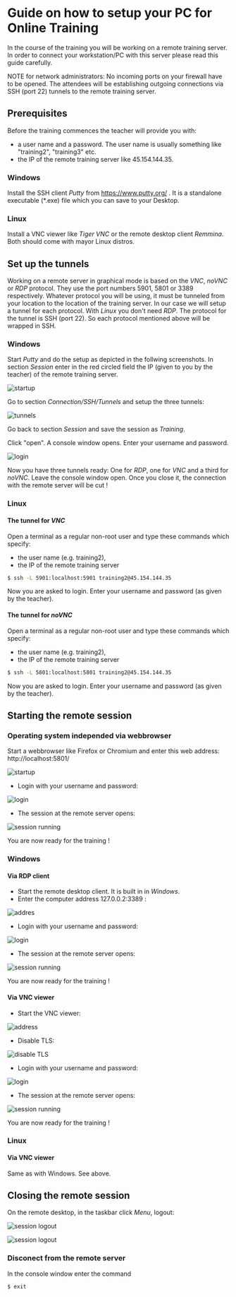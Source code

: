 # Guide on how to setup your PC for Online Training

In the course of the training you will be working on a remote training server. In order to connect your
workstation/PC with this server please read this guide carefully.

NOTE for network administrators: No incoming ports on your firewall have to be opened. The attendees 
will be establishing outgoing connections via SSH (port 22) tunnels to the remote training server.
<br>



## Prerequisites
Before the training commences the teacher will provide you with:
- a user name and a password. The user name is usually something like "training2", "training3" etc.
- the IP of the remote training server like 45.154.144.35.

### Windows
Install the SSH client *Putty* from https://www.putty.org/ .
It is a standalone executable (*.exe) file which you can save to your Desktop.
<!-- place image of the desktop icon  -->

### Linux
Install a VNC viewer like *Tiger VNC* or the remote desktop client *Remmina*.
Both should come with mayor Linux distros.
<br>



## Set up the tunnels
Working on a remote server in graphical mode is based on the *VNC*, *noVNC* or *RDP* protocol. They use
the port numbers 5901, 5801 or 3389 respectively. Whatever protocol you will be using, it must be
tunneled from your location to the location of the training server. In our case we will setup
a tunnel for each protocol. With *Linux* you don't need *RDP*.
The protocol for the tunnel is SSH (port 22). So each protocol mentioned above will be wrapped in SSH.

### Windows
Start *Putty* and do the setup as depicted in the follwing screenshots.
In section *Session* enter in the red circled field the IP (given to you by the teacher) of the remote training server.

![startup](img/putty-destination.png)

Go to section *Connection/SSH/Tunnels* and setup the three tunnels:
<!-- images of the procedure step by step -->

![tunnels](img/putty-tunnels-list.png)

Go back to section *Session* and save the session as *Training*.

Click "open".
A console window opens. Enter your username and password.

![login](img/putty-login.png)

Now you have three tunnels ready: One for *RDP*, one for *VNC* and a third for *noVNC*.
Leave the console window open. Once you close it, the connection with the remote server
will be cut !

### Linux
#### The tunnel for *VNC*
Open a terminal as a regular non-root user and type these commands which specify:
- the user name (e.g. training2),
- the IP of the remote training server

```sh
$ ssh -L 5901:localhost:5901 training2@45.154.144.35
```
Now you are asked to login. Enter your username and password (as given by the teacher).

#### The tunnel for *noVNC*
Open a terminal as a regular non-root user and type these commands which specify:
- the user name (e.g. training2),
- the IP of the remote training server

```sh
$ ssh -L 5801:localhost:5801 training2@45.154.144.35
```
Now you are asked to login. Enter your username and password (as given by the teacher).
<br>



## Starting the remote session

### Operating system independed via webbrowser
Start a webbrowser like Firefox or Chromium and enter this web address: http://localhost:5801/

![startup](img/noVNC-startup.png)

- Login with your username and password:

![login](img/noVNC-login.png)

- The session at the remote server opens:

![session running](img/noVNC-session.png)

You are now ready for the training !

### Windows
#### Via RDP client
- Start the remote desktop client. It is built in in *Windows*.
- Enter the computer address 127.0.0.2:3389 :

![addres](img/rdp-start-session.png)

- Login with your username and password:

![login](img/rdp-login.png)

- The session at the remote server opens:

![session running](img/rdp-session.png)

You are now ready for the training !

#### Via VNC viewer
- Start the VNC viewer:

![address](img/tiger-vnc-1.png)

- Disable TLS:

![disable TLS](img/tiger-vnc-security.png)

- Login with your username and password:

![login](img/tiger-vnc-login.png)

- The session at the remote server opens:

![session running](img/tiger-vnc-session.png)

You are now ready for the training !

### Linux
#### Via VNC viewer
Same as with Windows. See above.
<br>



## Closing the remote session
On the remote desktop, in the taskbar click *Menu*, logout:

![session logout](img/session-logout.png)

![session logout](img/session-logout-2.png)

### Disconect from the remote server

In the console window enter the command

```sh
$ exit
```
